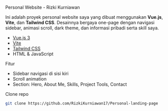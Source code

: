 Personal Website - Rizki Kurniawan

Ini adalah proyek personal website saya yang dibuat menggunakan **Vue.js**, **Vite**, dan **Tailwind CSS**. Desainnya bergaya one-page dengan navigasi sidebar, animasi scroll, dark theme, dan informasi pribadi serta skill saya.

- [Vue.js 3](https://vuejs.org/)
- [Vite](https://vitejs.dev/)
- [Tailwind CSS](https://tailwindcss.com/)
- HTML & JavaScript

 Fitur

- Sidebar navigasi di sisi kiri
- Scroll animation 
- Section: Hero, About Me, Skills, Project Tools, Contact

Clone repo
```bash
git clone https://github.com/RizkiKurniawan17/Personal-landing-page

